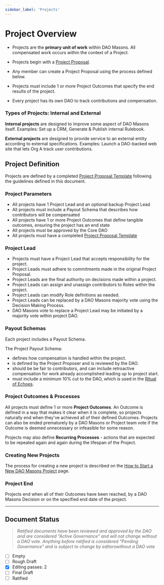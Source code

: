 ```yaml
---
sidebar_label: 'Projects'
---
```


# Project Overview

* Projects are the **primary unit of work** within DAO Masons. All compensated work occurs within the context of a Project.

* Projects begin with a [Project Proposal](../Templates/project-proposal).

* Any member can create a Project Proposal using the process defined below.

* Projects must include 1 or more Project Outcomes that specify the end results of the project.

* Every project has its own DAO to track contributions and compensation.

### Types of Projects: Internal and External

**Internal projects** are designed to improve some aspect of DAO Masons itself. Examples: Set up a CRM, Generate & Publish internal Rulebook.

**External projects** are designed to provide service to an external entity according to external specifications. Examples: Launch a DAO-backed web site that lets Org A track user contributions.

## Project Definition

Projects are defined by a completed [Project Proposal Template](../Templates/project-proposal) following the guidelines defined in this document.

### Project Parameters

- All projects have 1 Project Lead and an optional backup Project Lead
- All projects must include a Payout Schema that describes how contributors will be compensated
- All projects have 1 or more Project Outcomes that define tangible outcomes, ensuring the project has an end state
- All projects must be approved by the Core DAO
- All projects must have a completed [Project Proposal Template](../Templates/project-proposal)

### Project Lead

* Projects must have a Project Lead that accepts responsibility for the project.
* Project Leads must adhere to commitments made in the original Project Proposal.
* Project Leads are the final authority on decisions made within a project. 
* Project Leads can assign and unassign contributors to Roles within the project. 
* Project Leads can modify Role definitions as needed. 
* Project Leads can be replaced by a DAO Masons majority vote using the Decision Making Process.
* DAO Masons vote to replace a Project Lead may be initiated by a majority vote within project DAO.


### Payout Schemas

Each project includes a Payout Schema. 

The Project Payout Schema: 

* defines how compensation is handled within the project. 
* is defined by the Project Proposer and is reviewed by the DAO. 
* should be be fair to contributors, and can include retroactive compensation for work already accomplished leading up to project start.
* must include a minimum 10% cut to the DAO, which is used in the [Ritual of Echoes](/docs/Rituals/ritual-of-echoes).


### Project Outcomes & Processes

All projects must define 1 or more **Project Outcomes**. An Outcome is defined in a way that makes it clear when it is complete, so projects naturally end when they've achieved all of their defined Outcomes. Projects can also be ended prematurely by a DAO Masons or Project team vote if the Outcome is deemed unnecessary or infeasible for some reason.

Projects may also define **Recurring Processes** - actions that are expected to be repeated again and again during the lifespan of the Project.

### Creating New Projects

The process for creating a new project is described on the [How to Start a New DAO Masons Project](/docs/Templates/project-proposal) page.

### Project End

Projects end when all of their Outcomes have been reached, by a DAO Masons Decision or on the specified end date of the project.

--- 

## Document Status
> *Ratified documents have been reviewed and approved by the DAO and are considered "Active Governance" and will not change without a DAO vote. Anything before ratified is considered "Pending Governance" and is subject to change by editorswithout a DAO vote*

- [ ] Empty
- [ ] Rough Draft
- [x] Editing passes: 2
- [ ] Final Draft
- [ ] Ratified